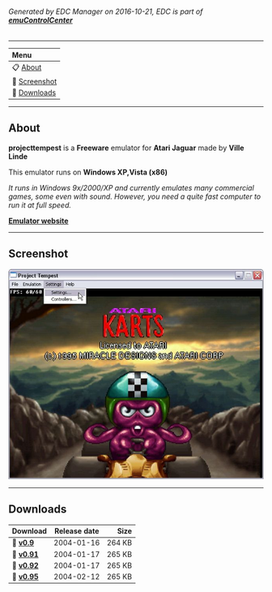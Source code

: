 ###### Generated by EDC Manager on 2016-10-21, EDC is part of [**emuControlCenter**](https://github.com/PhoenixInteractiveNL/emuControlCenter/wiki)
***
| **Menu** |
|:---------|
| :clipboard: [About](#about) |
| :sunrise: [Screenshot](#screenshot) |
| :floppy_disk: [Downloads](#downloads) |
***
## About
**projecttempest** is a **Freeware** emulator for **Atari Jaguar** made by **Ville Linde**

This emulator runs on **Windows XP,Vista (x86)**

_It runs in Windows 9x/2000/XP and currently emulates many commercial games, some even with sound. However, you need a quite fast computer to run it at full speed._

[**Emulator website**](http://pt.emuunlim.com/)
***
## Screenshot
![](https://raw.githubusercontent.com/PhoenixInteractiveNL/edc-masterhook/master/downloadhooks/projecttempest/projecttempest_screen.jpg)
***
## Downloads
| Download | Release date  | Size       |
|:---------|:-------------:|-----------:|
| :floppy_disk: [**v0.9**](https://github.com/PhoenixInteractiveNL/edc-repo0001/raw/master/projecttempest/0.9.7z) | 2004-01-16 | 264 KB |
| :floppy_disk: [**v0.91**](https://github.com/PhoenixInteractiveNL/edc-repo0001/raw/master/projecttempest/0.91.7z) | 2004-01-17 | 265 KB |
| :floppy_disk: [**v0.92**](https://github.com/PhoenixInteractiveNL/edc-repo0001/raw/master/projecttempest/0.92.7z) | 2004-01-17 | 265 KB |
| :floppy_disk: [**v0.95**](https://github.com/PhoenixInteractiveNL/edc-repo0001/raw/master/projecttempest/0.95.7z) | 2004-02-12 | 265 KB |
